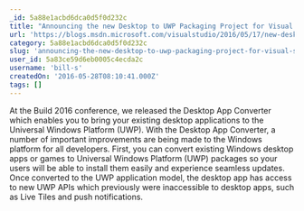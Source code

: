 ```yaml
---
_id: 5a88e1acbd6dca0d5f0d232c
title: "Announcing the new Desktop to UWP Packaging Project for Visual Studio “15”"
url: 'https://blogs.msdn.microsoft.com/visualstudio/2016/05/17/new-desktop-to-uwp-packaging-project-for-visual-studio-15/'
category: 5a88e1acbd6dca0d5f0d232c
slug: 'announcing-the-new-desktop-to-uwp-packaging-project-for-visual-studio-15'
user_id: 5a83ce59d6eb0005c4ecda2c
username: 'bill-s'
createdOn: '2016-05-28T08:10:41.000Z'
tags: []
---
```


At the Build 2016 conference, we released the Desktop App Converter which enables you to bring your existing desktop applications to the Universal Windows Platform (UWP). With the Desktop App Converter, a number of important improvements are being made to the Windows platform for all developers. First, you can convert existing Windows desktop apps or games to Universal Windows Platform (UWP) packages so your users will be able to install them easily and experience seamless updates. Once converted to the UWP application model, the desktop app has access to new UWP APIs which previously were inaccessible to desktop apps, such as Live Tiles and push notifications.
